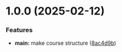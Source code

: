 # 1.0.0 (2025-02-12)


### Features

* **main:** make course structure ([8ac4d9b](https://github.com/LamsiMohammed/os-intro/commit/8ac4d9b6ce7526300a81876e70b4e675ce383593))



